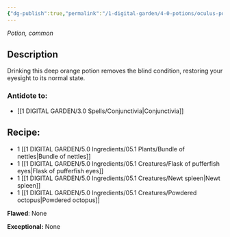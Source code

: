 ```yaml
---
{"dg-publish":true,"permalink":"/1-digital-garden/4-0-potions/oculus-potion/","tags":["potion","extracurricular","common"]}
---
```


*Potion, common* 

## Description
Drinking this deep orange potion removes the blind condition, restoring your eyesight to its normal state.

### Antidote to: 
- [[1 DIGITAL GARDEN/3.0 Spells/Conjunctivia\|Conjunctivia]]

## Recipe:

- 1 [[1 DIGITAL GARDEN/5.0 Ingredients/05.1 Plants/Bundle of nettles\|Bundle of nettles]]
- 1 [[1 DIGITAL GARDEN/5.0 Ingredients/05.1 Creatures/Flask of pufferfish eyes\|Flask of pufferfish eyes]]
- 1 [[1 DIGITAL GARDEN/5.0 Ingredients/05.1 Creatures/Newt spleen\|Newt spleen]]
- 1 [[1 DIGITAL GARDEN/5.0 Ingredients/05.1 Creatures/Powdered octopus\|Powdered octopus]]

**Flawed**:
None

**Exceptional:** 
None